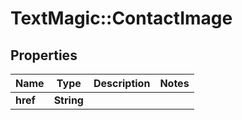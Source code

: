 # TextMagic::ContactImage

## Properties
Name | Type | Description | Notes
------------ | ------------- | ------------- | -------------
**href** | **String** |  | 


